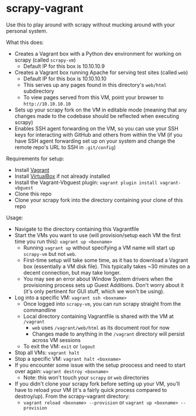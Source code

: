 # scrapy-vagrant

Use this to play around with scrapy without mucking around with your personal system.

What this does:
- Creates a Vagrant box with a Python dev environment for working on scrapy (called `scrapy-vm`)
  - Default IP for this box is 10.10.10.9
- Creates a Vagrant box running Apache for serving test sites (called `web`)
  - Default IP for this box is 10.10.10.10
  - This serves up any pages found in this directory's `web/html` subdirectory
  - To view pages served from this VM, point your browser to `http://10.10.10.10`
- Sets up your scrapy fork on the VM in editable mode (meaning that any changes made to the codebase should be reflected when executing scrapy)
- Enables SSH agent forwarding on the VM, so you can use your SSH keys for interacting with GitHub and others from within the VM (if you have SSH agent forwarding set up on your system and change the remote repo's URL to SSH in `.git/config`)

Requirements for setup:
- Install [Vagrant](https://www.vagrantup.com)
- Install [VirtualBox](https://www.virtualbox.org/wiki/Downloads) if not already installed
- Install the Vagrant-Vbguest plugin: `vagrant plugin install vagrant-vbguest`
- Clone this repo
- Clone your scrapy fork into the directory containing your clone of this repo

Usage:
- Navigate to the directory containing this Vagrantfile
- Start the VMs you want to use (will provision/setup each VM the first time you run this): `vagrant up <boxname>`
  - Running `vagrant up` without specifying a VM name will start up `scrapy-vm` but not `web`.
  - First-time setup will take some time, as it has to download a Vagrant box (essentially a VM disk file). This typically takes ~30 minutes on a decent connection, but may take longer. 
  - You may see an error about Window System drivers when the provisioning process sets up Guest Additions. Don't worry about it (it's only pertinent for GUI stuff, which we won't be using). 
- Log into a specific VM: `vagrant ssh <boxname>`
  - Once logged into `scrapy-vm`, you can run scrapy straight from the commandline
  - Local directory containing Vagrantfile is shared with the VM at `/vagrant`
    - `web` uses `/vagrant/web/html` as its document root for now
    - Changes made to anything in the `/vagrant` directory will persist across VM sessions
  - To exit the VM: `exit` or `logout`
- Stop all VMs: `vagrant halt`
- Stop a specific VM: `vagrant halt <boxname>`
- If you encounter some issue with the setup proocess and need to start over again: `vagrant destroy <boxname>`
  - Note: this won't touch your `scrapy` or `web` directories
- If you didn't clone your scrapy fork before setting up your VM, you'll have to reload your VM (it's a fairly quick process compared to destroy/up). From the scrapy-vagrant directory:
  - `vagrant reload <boxname> --provision` or `vagrant up <boxname> --provision`
